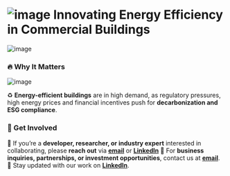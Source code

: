# ![image](https://github.com/user-attachments/assets/6bae86be-7b54-41ed-81df-49af9bfe97c9) Innovating Energy Efficiency in Commercial Buildings  
![image](https://github.com/user-attachments/assets/89a6e39a-b7d9-448a-acc5-4454198fa4cc)

### 🔥 Why It Matters  
![image](https://github.com/user-attachments/assets/c4a50a7c-8850-4564-9fe5-00880a661649)

♻️ **Energy-efficient buildings** are in high demand, as regulatory pressures, high energy prices and financial incentives push for **decarbonization and ESG compliance**.  

### 📢 Get Involved  
🔹 If you’re a **developer, researcher, or industry expert** interested in collaborating, please **reach out** via **[email](info@inovee.ai)** or **[LinkedIn](https://www.linkedin.com/company/inovee-ai)**
🔹 For **business inquiries, partnerships, or investment opportunities**, contact us at **[email](info@inovee.ai)**.
🔹 Stay updated with our work on **[LinkedIn](https://www.linkedin.com/company/inovee-ai)**.  
